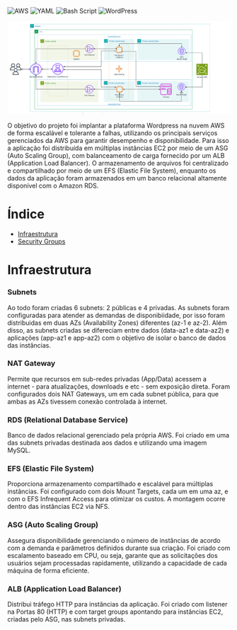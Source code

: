 ![AWS](https://img.shields.io/badge/AWS-%23117AC9.svg?style=for-the-badge&logo=amazon-aws&logoColor=white)
![YAML](https://img.shields.io/badge/yaml-%23117AC9.svg?style=for-the-badge&logo=yaml&logoColor=white)
![Bash Script](https://img.shields.io/badge/bash_script-%23117AC9.svg?style=for-the-badge&logo=gnu-bash&logoColor=white)
![WordPress](https://img.shields.io/badge/WordPress-%23117AC9.svg?style=for-the-badge&logo=WordPress&logoColor=white)

![Infrastructure](Infrastructure/Images/infrastructure.PNG)

O objetivo do projeto foi implantar a plataforma Wordpress na nuvem AWS de forma escalável e tolerante a falhas, utilizando os principais serviços gerenciados da AWS para garantir desempenho e disponibilidade. Para isso a aplicação foi distribuída em múltiplas instâncias EC2 por meio de um ASG (Auto Scaling Group), com balanceamento de carga fornecido por um ALB (Application Load Balancer). O armazenamento de arquivos foi centralizado e compartilhado por meio de um EFS (Elastic File System), enquanto os dados da aplicação foram armazenados em um banco relacional altamente disponível com o Amazon RDS.



# Índice
- [Infraestrutura](#infraestrutura)
- [Security Groups](#security-groups)

# Infraestrutura

### Subnets
Ao todo foram criadas 6 subnets: 2 públicas e 4 privadas. As subnets foram configuradas para atender as demandas de disponibiidade, por isso foram distribuidas em duas AZs (Availability Zones) diferentes (az-1 e az-2). Além disso, as subnets criadas se difereciam entre dados (data-az1 e data-az2) e aplicações (app-az1 e app-az2) com o objetivo de isolar o banco de dados das instâncias.

### NAT Gateway
Permite que recursos em sub-redes privadas (App/Data) acessem a internet - para atualizações, downloads e etc - sem exposição direta. Foram configurados dois NAT Gateways, um em cada subnet pública, para que ambas as AZs tivessem conexão controlada à internet.

### RDS (Relational Database Service)
Banco de dados relacional gerenciado pela própria AWS. Foi criado em uma das subnets privadas destinada aos dados e utilizando uma imagem MySQL.

### EFS (Elastic File System)
Proporciona armazenamento compartilhado e escalável para múltiplas instâncias. Foi configurado com dois Mount Targets, cada um em uma az, e com o EFS Infrequent Access para otimizar os custos. A montagem ocorre dentro das instâncias EC2 via NFS.

### ASG (Auto Scaling Group)
Assegura disponibilidade gerenciando o número de instâncias de acordo com a demanda e parâmetros definidos durante sua criação. Foi criado com escalamento baseado em CPU, ou seja, garante que as solicitações dos usuários sejam processadas rapidamente, utilizando a capacidade de cada máquina de forma eficiente. 

### ALB (Application Load Balancer)
Distribui tráfego HTTP para instâncias da aplicação. Foi criado com listener na Portas 80 (HTTP) e com target groups apontando para instâncias EC2, criadas pelo ASG, nas subnets privadas.





